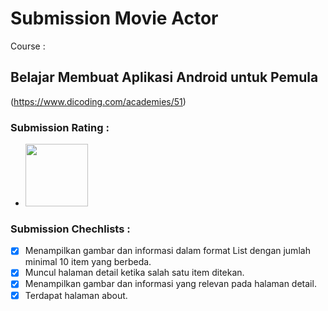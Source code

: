 # Submission Movie Actor

Course : 
## Belajar Membuat Aplikasi Android untuk Pemula
(https://www.dicoding.com/academies/51)

### Submission Rating : 
  - <img width="100" src="https://dicoding-web-img.sgp1.cdn.digitaloceanspaces.com/original/submission-rating-badge/rating-default-4.png">

### Submission Chechlists : 

  - [x]  Menampilkan gambar dan informasi dalam format List dengan jumlah minimal 10 item yang berbeda.
  - [x]  Muncul halaman detail ketika salah satu item ditekan.
  - [x]  Menampilkan gambar dan informasi yang relevan pada halaman detail.
  - [x]  Terdapat halaman about.
